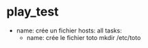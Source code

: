 # play_test
- name: crée un fichier
  hosts: all
  tasks:
  - name: crée le fichier toto
    mkdir /etc/toto
